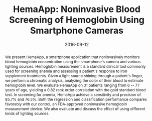 ---
abstract: |-
  We present HemaApp, a smartphone application that noninvasively monitors blood hemoglobin concentration using the smartphone's camera and various lighting sources. Hemoglobin measurement is a standard clinical tool commonly used for screening anemia and assessing a patient's response to iron supplement treatments. Given a light source shining through a patient's finger, we perform a chromatic analysis, analyzing the color of their blood to estimate hemoglobin level. We evaluate HemaApp on 31 patients ranging from 6 -- 77 years of age, yielding a 0.82 rank order correlation with the gold standard blood test. In screening for anemia, HemaApp achieve a sensitivity and precision of 85.7% and 76.5%. Both the regression and classification performance compares favorably with our control, an FDA-approved noninvasive hemoglobin measurement device. We also evaluate and discuss the effect of using different kinds of lighting sources.
authors:
- wang
- William Li
- Doug Hawkins
- Terry Gernsheimer
- Colette Norby-Slycord
- patel
award: ''
bibtex: |-
  @inproceedings{Wang:2016:HNB:2971648.2971653,
   author = {Wang, Edward Jay and Li, William and Hawkins, Doug and Gernsheimer, Terry and Norby-Slycord, Colette and Patel, Shwetak N.},
   title = {HemaApp: Noninvasive Blood Screening of Hemoglobin Using Smartphone Cameras},
   booktitle = {Proceedings of the 2016 ACM International Joint Conference on Pervasive and Ubiquitous Computing},
   series = {UbiComp '16},
   year = {2016},
   isbn = {978-1-4503-4461-6},
   location = {Heidelberg, Germany},
   pages = {593--604},
   numpages = {12},
   url = {http://doi.acm.org/10.1145/2971648.2971653},
   doi = {10.1145/2971648.2971653},
   acmid = {2971653},
   publisher = {ACM},
   address = {New York, NY, USA},
   keywords = {anemia, blood screening, camera, hemoglobin, mobile health, photoplethysmography},
  }
caption: ''
citation: |-
  Edward Jay Wang, William Li, Doug Hawkins, Terry Gernsheimer, Colette Norby-Slycord, and Shwetak N. Patel. 2016. HemaApp: noninvasive blood screening of hemoglobin using smartphone cameras.  In Proceedings of the 2016 ACM International Joint Conference on Pervasive and Ubiquitous Computing (UbiComp '16). ACM, New York, NY, USA,  593-604. DOI: http://dx.doi.org/10.1145/2971648.2971653
conference: ACM International Joint Conference on Pervasive and Ubiquitous Computing
  (UbiComp), 2016
date: '2016-09-12'
image: ''
pdf: /pdfs/hemaapp.pdf
thumbnail: ''
title: 'HemaApp: Noninvasive Blood Screening of Hemoglobin Using Smartphone Cameras'
video: ''
video_embed: ''
---